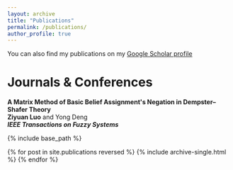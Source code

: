 ```yaml
---
layout: archive
title: "Publications"
permalink: /publications/
author_profile: true
---
```


You can also find my publications on my [Google Scholar profile](https://scholar.google.com/citations?user=kBFXUlwAAAAJ&hl=en&inst=10806615469772578445)

Journals & Conferences
======
**A Matrix Method of Basic Belief Assignment's Negation in Dempster–Shafer Theory** <br>
**Ziyuan Luo** and Yong Deng <br>
***IEEE Transactions on Fuzzy Systems***

{% include base_path %}

{% for post in site.publications reversed %}
  {% include archive-single.html %}
{% endfor %}
